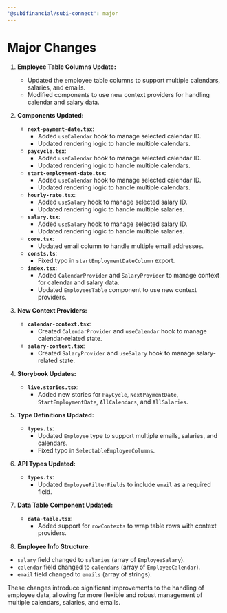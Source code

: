 ```yaml
---
'@subifinancial/subi-connect': major
---
```


# Major Changes

1. **Employee Table Columns Update:**
   - Updated the employee table columns to support multiple calendars, salaries, and emails.
   - Modified components to use new context providers for handling calendar and salary data.

2. **Components Updated:**
   - **`next-payment-date.tsx`**:
     - Added `useCalendar` hook to manage selected calendar ID.
     - Updated rendering logic to handle multiple calendars.
   - **`paycycle.tsx`**:
     - Added `useCalendar` hook to manage selected calendar ID.
     - Updated rendering logic to handle multiple calendars.
   - **`start-employment-date.tsx`**:
     - Added `useCalendar` hook to manage selected calendar ID.
     - Updated rendering logic to handle multiple calendars.
   - **`hourly-rate.tsx`**:
     - Added `useSalary` hook to manage selected salary ID.
     - Updated rendering logic to handle multiple salaries.
   - **`salary.tsx`**:
     - Added `useSalary` hook to manage selected salary ID.
     - Updated rendering logic to handle multiple salaries.
   - **`core.tsx`**:
     - Updated email column to handle multiple email addresses.
   - **`consts.ts`**:
     - Fixed typo in `startEmploymentDateColumn` export.
   - **`index.tsx`**:
     - Added `CalendarProvider` and `SalaryProvider` to manage context for calendar and salary data.
     - Updated `EmployeesTable` component to use new context providers.

3. **New Context Providers:**
   - **`calendar-context.tsx`**:
     - Created `CalendarProvider` and `useCalendar` hook to manage calendar-related state.
   - **`salary-context.tsx`**:
     - Created `SalaryProvider` and `useSalary` hook to manage salary-related state.

4. **Storybook Updates:**
   - **`live.stories.tsx`**:
     - Added new stories for `PayCycle`, `NextPaymentDate`, `StartEmploymentDate`, `AllCalendars`, and `AllSalaries`.

5. **Type Definitions Updated:**
   - **`types.ts`**:
     - Updated `Employee` type to support multiple emails, salaries, and calendars.
     - Fixed typo in `SelectableEmployeeColumns`.

6. **API Types Updated:**
   - **`types.ts`**:
     - Updated `EmployeeFilterFields` to include `email` as a required field.

7. **Data Table Component Updated:**
   - **`data-table.tsx`**:
     - Added support for `rowContexts` to wrap table rows with context providers.

8. **Employee Info Structure**: 
  - `salary` field changed to `salaries` (array of `EmployeeSalary`).
  - `calendar` field changed to `calendars` (array of `EmployeeCalendar`).
  - `email` field changed to `emails` (array of strings).

These changes introduce significant improvements to the handling of employee data, allowing for more flexible and robust management of multiple calendars, salaries, and emails.
